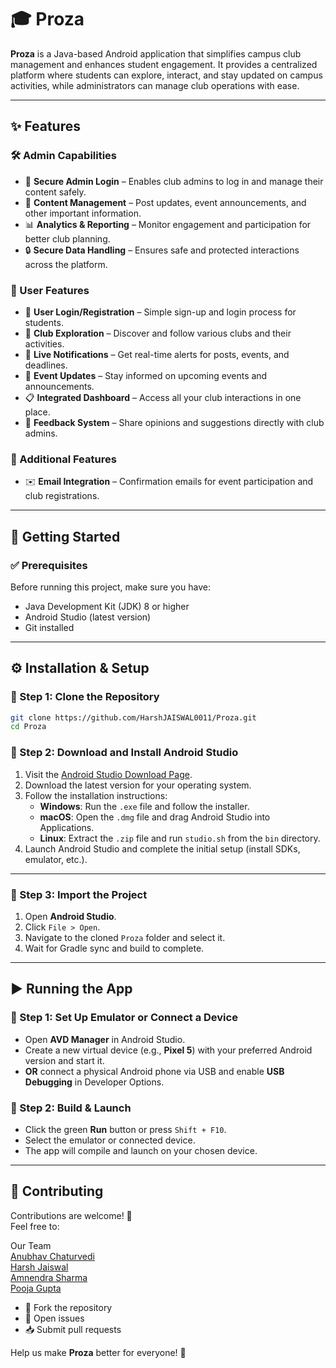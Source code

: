 # 🎓 Proza

**Proza** is a Java-based Android application that simplifies campus club management and enhances student engagement. It provides a centralized platform where students can explore, interact, and stay updated on campus activities, while administrators can manage club operations with ease.

---

## ✨ Features

### 🛠️ Admin Capabilities
- 🔐 **Secure Admin Login** – Enables club admins to log in and manage their content safely.
- 📝 **Content Management** – Post updates, event announcements, and other important information.
- 📊 **Analytics & Reporting** – Monitor engagement and participation for better club planning.
- 🔒 **Secure Data Handling** – Ensures safe and protected interactions across the platform.

### 👥 User Features
- 👤 **User Login/Registration** – Simple sign-up and login process for students.
- 🏫 **Club Exploration** – Discover and follow various clubs and their activities.
- 🔔 **Live Notifications** – Get real-time alerts for posts, events, and deadlines.
- 📅 **Event Updates** – Stay informed on upcoming events and announcements.
- 📋 **Integrated Dashboard** – Access all your club interactions in one place.
- 💬 **Feedback System** – Share opinions and suggestions directly with club admins.

### 📧 Additional Features
- ✉️ **Email Integration** – Confirmation emails for event participation and club registrations.

---

## 🚀 Getting Started

### ✅ Prerequisites
Before running this project, make sure you have:
- Java Development Kit (JDK) 8 or higher
- Android Studio (latest version)
- Git installed

---

## ⚙️ Installation & Setup

### 🧩 Step 1: Clone the Repository
```bash
git clone https://github.com/HarshJAISWAL0011/Proza.git
cd Proza
```

### 🧰 Step 2: Download and Install Android Studio

1. Visit the [Android Studio Download Page](https://developer.android.com/studio).
2. Download the latest version for your operating system.
3. Follow the installation instructions:
   - **Windows**: Run the `.exe` file and follow the installer.
   - **macOS**: Open the `.dmg` file and drag Android Studio into Applications.
   - **Linux**: Extract the `.zip` file and run `studio.sh` from the `bin` directory.
4. Launch Android Studio and complete the initial setup (install SDKs, emulator, etc.).

---

### 📂 Step 3: Import the Project

1. Open **Android Studio**.
2. Click `File > Open`.
3. Navigate to the cloned `Proza` folder and select it.
4. Wait for Gradle sync and build to complete.

---

## ▶️ Running the App

### 📱 Step 1: Set Up Emulator or Connect a Device

- Open **AVD Manager** in Android Studio.
- Create a new virtual device (e.g., **Pixel 5**) with your preferred Android version and start it.
- **OR** connect a physical Android phone via USB and enable **USB Debugging** in Developer Options.

### 🔄 Step 2: Build & Launch

- Click the green **Run** button or press `Shift + F10`.
- Select the emulator or connected device.
- The app will compile and launch on your chosen device.

---

## 🤝 Contributing

Contributions are welcome! 🎉  
Feel free to:

Our Team   
[Anubhav Chaturvedi](https://github.com/AnubhavChaturvedi-GitHub)  
[Harsh Jaiswal](https://github.com/HarshJAISWAL0011/Proza)  
[Amnendra Sharma](https://github.com/Amnendra)  
[Pooja Gupta](https://github.com/PoojaGupta96)

- 🍴 Fork the repository  
- 🐛 Open issues  
- 📥 Submit pull requests  

Help us make **Proza** better for everyone! 🙌

